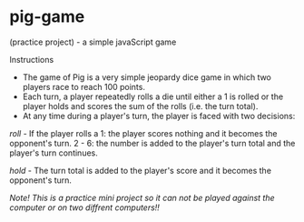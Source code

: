 # pig-game
(practice project) - a simple javaScript game

Instructions
 - The game of Pig is a very simple jeopardy dice game in which two players race to reach 100 points.
 - Each turn, a player repeatedly rolls a die until either a 1 is rolled or the player holds and scores the sum of the rolls (i.e. the turn total).
 - At any time during a player's turn, the player is faced with two decisions:

*roll* - If the player rolls a
1:  the player scores nothing and it becomes the opponent's turn.
2 - 6:  the number is added to the player's turn total and the player's turn continues.

*hold* - The turn total is added to the player's score and it becomes the opponent's turn.

*Note! This is a practice mini project so it can not be played against the computer or on two diffrent computers!!*
